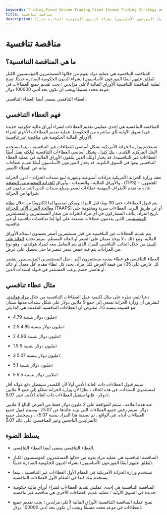 ```yaml
---
keywords: Trading,Fixed Income Trading,Fixed Income Trading Strategy and Education,Strategy and Education
title: مناقصة تنافسية
description: المناقصة التنافسية هي عملية مزاد يقوم من خلالها المستثمرون المؤسسيون الكبار (يُطلق عليهم أيضًا الموزعون الأساسيون) بشراء الديون الحكومية الصادرة حديثًا.
---
```


# مناقصة تنافسية
## ما هي المناقصة التنافسية؟

المناقصة التنافسية هي عملية مزاد يقوم من خلالها المستثمرون المؤسسيون الكبار (يُطلق عليهم أيضًا الموزعون الأساسيون) بشراء الديون الحكومية الصادرة حديثًا. تمنح عملية المناقصة التنافسية الأوراق المالية لأعلى مزايدين ؛ يجب تقديم جميع العطاءات في موعد محدد مسبقًا ويجب أن تكون بحد أدنى 100000 دولار.

العطاء التنافسي يسمى أيضا العطاء التنافسي.

## فهم العطاء التنافسي

المناقصة التنافسية هي إحدى عمليتي تقديم العطاءات لشراء أوراق مالية حكومية جديدة في السوق الأولية (أي مباشرة من الحكومة). عملية تقديم العطاءات الأخرى لشراء الأوراق المالية الحكومية هي [مناقصة غير تنافسية](/noncompetitivetender).

تستخدم وزارة الخزانة الأمريكية بشكل أساسي العطاءات غير التنافسية ، بينما يستخدم البنك المركزي الكندي ، [بنك كندا](/bankofcanada) ، بشكل أساسي العطاءات التنافسية (ولكنه يقبل أيضًا العطاءات غير التنافسية). قد يختار أولئك الذين يتلقون الأوراق المالية في عملية العطاء التنافسي بيعها في السوق الثانوية. قد يختار الموزعون الأساسيون أيضًا تقديم عطاءات نيابة عن العملاء الأصغر.

تعقد وزارة الخزانة الأمريكية مزادات أسبوعية وشهرية لبيع سندات الخزانة - أذون الخزانة ، والأوراق المالية ، والسندات ، وأوراق [الخزانة المحمية من التضخم](/tips) (TIPS) - للجمهور. عادة ما تقدم الأطراف المهتمة عطاءات لسعر ومبلغ سندات الدين التي يرغبون في شرائها من الخزانة.

يتم قبول العطاءات حتى 30 يومًا قبل المزاد ويمكن تقديمها إما إلكترونيًا من خلال [نظام معالجة المزاد الآلي للخزانة](/taaps) (TAAPS) أو عن طريق البريد. العطاءات سرية ومختومة حتى تاريخ المزاد. يتألف المشاركون في أي مزاد للخزانة من صغار المستثمرين والمستثمرين [المؤسسيين](/institutionalinvestor) الذين يقدمون عطاءات مصنفة على أنها إما مناقصات تنافسية أو غير تنافسية.

يتم تقديم العطاءات غير التنافسية من قبل مستثمرين أصغر يضمنون استلام الأوراق المالية. ومع ذلك ، لا يوجد ضمان على السعر أو العائد المستلم. سيتم تحديد [العائد على السند](/bond-yield) من خلال الجانب التنافسي للمزاد الذي يتم التعامل معه كمزاد هولندي - وهو نوع من المزادات يتم فيه خفض سعر عنصر ما حتى يحصل على عرض.

العطاء التنافسي هو عطاء يقدمه مستثمرون أكبر ، مثل المستثمرين المؤسسيين. يقتصر كل عارض على 35٪ من قيمة العرض لكل مزاد. يحدد كل عطاء مقدم أقل معدل أو عائد أو هامش خصم يرغب المستثمر في قبوله لسندات الدين.

## مثال عطاء تنافسي

دعنا نلقي نظرة على مثال لكيفية عمل العطاءات التنافسية من خلال [مزاد هولندي](/dutchauction). لنفترض أن وزارة الخزانة تسعى إلى جمع 9 ملايين دولار على شكل سندات مدتها سنتان مع قسيمة بنسبة 5٪. لنفترض أن العطاءات التنافسية المقدمة هي كما يلي:

- مليون دولار بنسبة 4.79٪

- 2.5 مليون دولار بنسبة 4.85٪

- 2 مليون دولار بنسبة 4.96٪

- 1.5 مليون دولار بنسبة 5٪

- 3 مليون دولار بنسبة 5.07٪

- مليون دولار بنسبة 5.1٪

- 5 ملايين دولار بنسبة 5.5٪

سيتم قبول العطاءات ذات العائد الأدنى أولاً لأن المُصدر سيفضل دفع عوائد أقل لمستثمري السندات. في هذه الحالة ، نظرًا لأن وزارة الخزانة تتطلع إلى جمع 9 ملايين دولار ، فإنها ستقبل العطاءات ذات العائد الأدنى حتى 5.07٪.

عند هذه العلامة ، ستتم الموافقة على 2 مليون دولار فقط من العرض البالغ 3 ملايين دولار. سيتم رفض جميع العطاءات التي يزيد عائدها عن 5.07٪ ، وسيتم قبول جميع العطاءات أدناه. في الواقع ، تم تصفية هذا المزاد بنسبة 5.07٪ ، وسيحصل جميع المزايدين الناجحين وغير المنافسين على عائد 5.07٪.

## يسلط الضوء

- العطاء التنافسي يسمى أيضا العطاء التنافسي.

- المناقصة التنافسية هي عملية مزاد يقوم من خلالها المستثمرون المؤسسيون الكبار (يُطلق عليهم أيضًا الموزعون الأساسيون) بشراء الديون الحكومية الصادرة حديثًا.

- تستخدم وزارة الخزانة الأمريكية في المقام الأول العطاءات غير التنافسية ، بينما يستخدم بنك كندا في المقام الأول العطاءات التنافسية.

- المناقصة التنافسية هي إحدى عمليتي تقديم العطاءات لشراء أوراق مالية حكومية جديدة في السوق الأولية ؛ عملية تقديم العطاءات الأخرى هي مناقصة غير تنافسية.

- تمنح عملية المناقصة التنافسية الأوراق المالية لأعلى مزايدين ؛ يجب تقديم جميع العطاءات في موعد محدد مسبقًا ويجب أن تكون بحد أدنى 100000 دولار.

